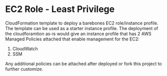 # EC2 Role - Least Privilege

CloudFormation template to deploy a barebones EC2 role/instance profile. The template can be used as a starter instance profile. The deployment of the cloudforamtion as-is would give an instance profile that has 2 AWS Managed Policies attached that enable management for the EC2:

1. CloudWatch
2. SSM

Any additional policies can be attached after deployed or fork this project to further customize.

